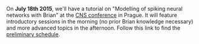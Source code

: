 <html><body><p>On <strong>July 18th 2015</strong>, we'll have a tutorial on "Modelling of spiking neural networks with Brian" at the <a href="http://www.cnsorg.org/cns-2015-prague">CNS conference</a> in Prague. It will feature introductory sessions in the morning (no prior Brian knowledge necessary) and more advanced topics in the afternoon. Follow this link to find the <a href="https://briansimulator.org/brian-tutorial-at-cns-2015">preliminary schedule</a>.</p></body></html>
